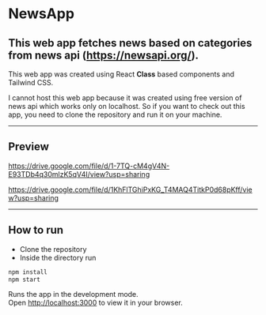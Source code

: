 # **NewsApp**
This web app fetches news based on categories from news api (https://newsapi.org/).
---

This web app was created using React **Class** based components and Tailwind CSS.


I cannot host this web app because it was created using free version of news api which works only on localhost. So if you want to check out this app, you need to clone the repository and run it on your machine.
___

## **Preview**
https://drive.google.com/file/d/1-7TQ-cM4gV4N-E93TDb4q30mlzK5qV4I/view?usp=sharing


https://drive.google.com/file/d/1KhFlTGhiPxKG_T4MAQ4TitkP0d68pKff/view?usp=sharing

___

## **How to run**

- Clone the repository
- Inside the directory run
 ```bash
npm install
npm start
```

Runs the app in the development mode.\
Open [http://localhost:3000](http://localhost:3000) to view it in your browser.
